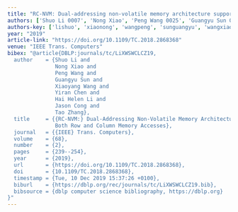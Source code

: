 ```yaml
---
title: "RC-NVM: Dual-addressing non-volatile memory architecture supporting both row and column memory accesses"
authors: ['Shuo Li 0007', 'Nong Xiao', 'Peng Wang 0025', 'Guangyu Sun 0003', 'Xiaoyang Wang 0006', 'Yiran Chen', 'Hai Helen Li', 'Jason Cong', 'Tao Zhang 0032']
authors-key: ['lishuo', 'xiaonong', 'wangpeng', 'sunguangyu', 'wangxiaoyang', 'chenyiran', 'helenhai', 'congjason', 'zhangtao']
year: "2019"
article-link: "https://doi.org/10.1109/TC.2018.2868368"
venue: "IEEE Trans. Computers"
bibex: "@article{DBLP:journals/tc/LiXWSWCLCZ19,
  author    = {Shuo Li and
               Nong Xiao and
               Peng Wang and
               Guangyu Sun and
               Xiaoyang Wang and
               Yiran Chen and
               Hai Helen Li and
               Jason Cong and
               Tao Zhang},
  title     = {{RC-NVM:} Dual-Addressing Non-Volatile Memory Architecture Supporting
               Both Row and Column Memory Accesses},
  journal   = {{IEEE} Trans. Computers},
  volume    = {68},
  number    = {2},
  pages     = {239--254},
  year      = {2019},
  url       = {https://doi.org/10.1109/TC.2018.2868368},
  doi       = {10.1109/TC.2018.2868368},
  timestamp = {Tue, 10 Dec 2019 15:37:26 +0100},
  biburl    = {https://dblp.org/rec/journals/tc/LiXWSWCLCZ19.bib},
  bibsource = {dblp computer science bibliography, https://dblp.org}
}"
---
```

